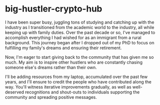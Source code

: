 # big-hustler-crypto-hub

I have been super busy, juggling tons of studying and catching up with the industry as I transitioned from the academic world to the industry, all while keeping up with family duties. Over the past decade or so, I've managed to accomplish everything I had wished for as an immigrant from a rural background. This journey began after I dropped out of my PhD to focus on fulfilling my family's dreams and ensuring their retirement.

Now, I'm eager to start giving back to the community that has given me so much. My aim is to inspire other hustlers who are constantly chasing someone else's dreams rather than their own.

I'll be adding resources from my laptop, accumulated over the past few years, and I'll ensure to credit the people who have contributed along the way. You'll witness iterative improvements gradually, as well as well-deserved recognitions and shout-outs to individuals supporting the community and spreading positive messages.
